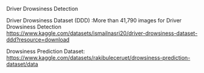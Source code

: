 Driver Drowsiness Detection 


Driver Drowsiness Dataset (DDD)
:More than 41,790 images for Driver Drowsiness Detection
https://www.kaggle.com/datasets/ismailnasri20/driver-drowsiness-dataset-ddd?resource=download


Drowsiness Prediction Dataset:
https://www.kaggle.com/datasets/rakibuleceruet/drowsiness-prediction-dataset/data
